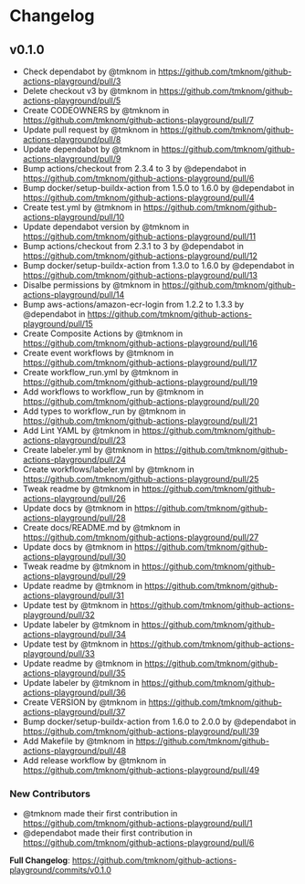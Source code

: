 # Changelog

## v0.1.0

- Check dependabot by @tmknom in https://github.com/tmknom/github-actions-playground/pull/3
- Delete checkout v3 by @tmknom in https://github.com/tmknom/github-actions-playground/pull/5
- Create CODEOWNERS by @tmknom in https://github.com/tmknom/github-actions-playground/pull/7
- Update pull request by @tmknom in https://github.com/tmknom/github-actions-playground/pull/8
- Update dependabot by @tmknom in https://github.com/tmknom/github-actions-playground/pull/9
- Bump actions/checkout from 2.3.4 to 3 by @dependabot in https://github.com/tmknom/github-actions-playground/pull/6
- Bump docker/setup-buildx-action from 1.5.0 to 1.6.0 by @dependabot in https://github.com/tmknom/github-actions-playground/pull/4
- Create test.yml by @tmknom in https://github.com/tmknom/github-actions-playground/pull/10
- Update dependabot version by @tmknom in https://github.com/tmknom/github-actions-playground/pull/11
- Bump actions/checkout from 2.3.1 to 3 by @dependabot in https://github.com/tmknom/github-actions-playground/pull/12
- Bump docker/setup-buildx-action from 1.3.0 to 1.6.0 by @dependabot in https://github.com/tmknom/github-actions-playground/pull/13
- Disalbe permissions by @tmknom in https://github.com/tmknom/github-actions-playground/pull/14
- Bump aws-actions/amazon-ecr-login from 1.2.2 to 1.3.3 by @dependabot in https://github.com/tmknom/github-actions-playground/pull/15
- Create Composite Actions by @tmknom in https://github.com/tmknom/github-actions-playground/pull/16
- Create event workflows by @tmknom in https://github.com/tmknom/github-actions-playground/pull/17
- Create workflow_run.yml by @tmknom in https://github.com/tmknom/github-actions-playground/pull/19
- Add workflows to workflow_run by @tmknom in https://github.com/tmknom/github-actions-playground/pull/20
- Add types to workflow_run by @tmknom in https://github.com/tmknom/github-actions-playground/pull/21
- Add Lint YAML by @tmknom in https://github.com/tmknom/github-actions-playground/pull/23
- Create labeler.yml by @tmknom in https://github.com/tmknom/github-actions-playground/pull/24
- Create workflows/labeler.yml by @tmknom in https://github.com/tmknom/github-actions-playground/pull/25
- Tweak readme by @tmknom in https://github.com/tmknom/github-actions-playground/pull/26
- Update docs by @tmknom in https://github.com/tmknom/github-actions-playground/pull/28
- Create docs/README.md by @tmknom in https://github.com/tmknom/github-actions-playground/pull/27
- Update docs by @tmknom in https://github.com/tmknom/github-actions-playground/pull/30
- Tweak readme by @tmknom in https://github.com/tmknom/github-actions-playground/pull/29
- Update readme by @tmknom in https://github.com/tmknom/github-actions-playground/pull/31
- Update test by @tmknom in https://github.com/tmknom/github-actions-playground/pull/32
- Update labeler by @tmknom in https://github.com/tmknom/github-actions-playground/pull/34
- Update test by @tmknom in https://github.com/tmknom/github-actions-playground/pull/33
- Update readme by @tmknom in https://github.com/tmknom/github-actions-playground/pull/35
- Update labeler by @tmknom in https://github.com/tmknom/github-actions-playground/pull/36
- Create VERSION by @tmknom in https://github.com/tmknom/github-actions-playground/pull/37
- Bump docker/setup-buildx-action from 1.6.0 to 2.0.0 by @dependabot in https://github.com/tmknom/github-actions-playground/pull/39
- Add Makefile by @tmknom in https://github.com/tmknom/github-actions-playground/pull/48
- Add release workflow by @tmknom in https://github.com/tmknom/github-actions-playground/pull/49

### New Contributors

- @tmknom made their first contribution in https://github.com/tmknom/github-actions-playground/pull/1
- @dependabot made their first contribution in https://github.com/tmknom/github-actions-playground/pull/6

**Full Changelog**: https://github.com/tmknom/github-actions-playground/commits/v0.1.0
